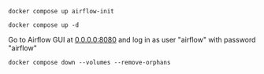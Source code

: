 ```
docker compose up airflow-init
```  
```  
docker compose up -d
```  
  
Go to Airflow GUI at [0.0.0.0:8080](http://0.0.0.0:8080) and log in as user "airflow" with password "airflow"  
```  
docker compose down --volumes --remove-orphans
```  
  